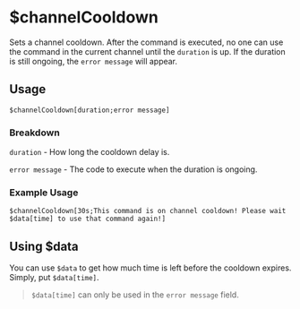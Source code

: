 # $channelCooldown
Sets a channel cooldown. After the command is executed, no one can use the command in the current channel until the `duration` is up. If the duration is still ongoing, the `error message` will appear.

## Usage
```$channelCooldown[duration;error message]```

### Breakdown
`duration` - How long the cooldown delay is.

`error message` - The code to execute when the duration is ongoing.

### Example Usage
```$channelCooldown[30s;This command is on channel cooldown! Please wait $data[time] to use that command again!]```

## Using $data
You can use `$data` to get how much time is left before the cooldown expires. Simply, put `$data[time]`.
> `$data[time]` can only be used in the `error message` field.
